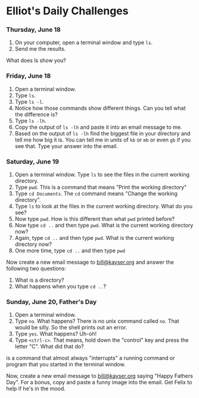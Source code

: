 # Elliot's Daily Challenges


### Thursday, June 18

1. On your computer, open a terminal window and type `ls`.
2. Send me the results.

What does ls show you?

### Friday, June 18

1. Open a terminal window.
2. Type `ls`.
3. Type `ls -l`.
4. Notice how those commands show different things.  Can you tell what the difference is?
5. Type `ls -lh`.
6. Copy the output of `ls -lh` and paste it into an email message to me.
7. Based on the output of `ls -lh` find the biggest file in your directory and tell me how big it is.  You can tell me in units of `kb` or `mb` or even `gb` if you see that.  Type your answer into the email.

### Saturday, June 19

1. Open a terminal window.  Type `ls` to see the files in the current working directory.
2. Type `pwd`.  This is a command that means "Print the working directory"
3. Type `cd Documents`.  The `cd` command means "Change the working directory".
4. Type `ls` to look at the files in the current working directory.  What do you see?
4. Now type `pwd`.  How is this different than what `pwd` printed before?
5. Now type `cd ..` and then type `pwd`.  What is the current working directory now?
6. Again, type `cd ..` and then type `pwd`.  What is the current working directory now?
7. One more time, type `cd ..` and then type `pwd`

Now create a new email message to bill@kayser.org and answer the following two questions:

1. What is a directory?
2. What happens when you type `cd ..`?

### Sunday, June 20, Father's Day

1. Open a terminal window.
2. Type `no`.  What happens?  There is no unix command called `no`.  That would be silly.  So the shell prints out an error.
3. Type `yes`.  What happens?  Uh-oh!
4. Type `<ctrl-c>`.  That means, hold down the "control" key and press the letter "C".  What did that do?

<ctrl-c> is a command that almost always "interrupts" a running command or program that you started in the terminal window.

Now, create a new email message to bill@kayser.org saying "Happy Fathers Day".  For a bonus, copy and paste a funny image into the email.  Get Felix to help if he's in the mood.